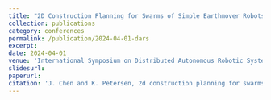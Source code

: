 ```yaml
---
title: "2D Construction Planning for Swarms of Simple Earthmover Robots"
collection: publications
category: conferences
permalink: /publication/2024-04-01-dars
excerpt: 
date: 2024-04-01
venue: 'International Symposium on Distributed Autonomous Robotic Systems (DARS)'
slidesurl: 
paperurl: 
citation: 'J. Chen and K. Petersen, 2d construction planning for swarms of simple earthmover robots, in The International Symposium on Distributed Autonomous Robotic Systems (DARS). Springer, 2024.'
---
```

